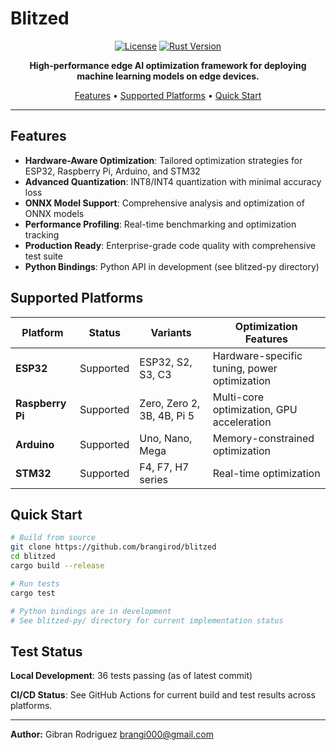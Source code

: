 # Blitzed

<div align="center">

[![License](https://img.shields.io/badge/license-MIT%2FApache--2.0-blue.svg)](https://github.com/brangirod/blitzed#license)
[![Rust Version](https://img.shields.io/badge/rust-1.70+-orange.svg)](https://forge.rust-lang.org/)

**High-performance edge AI optimization framework for deploying machine learning models on edge devices.**

[Features](#features) •
[Supported Platforms](#supported-platforms) •
[Quick Start](#quick-start)

</div>

---

## Features

- **Hardware-Aware Optimization**: Tailored optimization strategies for ESP32, Raspberry Pi, Arduino, and STM32
- **Advanced Quantization**: INT8/INT4 quantization with minimal accuracy loss
- **ONNX Model Support**: Comprehensive analysis and optimization of ONNX models
- **Performance Profiling**: Real-time benchmarking and optimization tracking
- **Production Ready**: Enterprise-grade code quality with comprehensive test suite
- **Python Bindings**: Python API in development (see blitzed-py directory)

## Supported Platforms

| Platform | Status | Variants | Optimization Features |
|----------|---------|----------|----------------------|
| **ESP32** | Supported | ESP32, S2, S3, C3 | Hardware-specific tuning, power optimization |
| **Raspberry Pi** | Supported | Zero, Zero 2, 3B, 4B, Pi 5 | Multi-core optimization, GPU acceleration |
| **Arduino** | Supported | Uno, Nano, Mega | Memory-constrained optimization |
| **STM32** | Supported | F4, F7, H7 series | Real-time optimization |

## Quick Start

```bash
# Build from source
git clone https://github.com/brangirod/blitzed
cd blitzed
cargo build --release

# Run tests
cargo test
```

```python
# Python bindings are in development
# See blitzed-py/ directory for current implementation status
```

## Test Status

**Local Development**: 36 tests passing (as of latest commit)

**CI/CD Status**: See GitHub Actions for current build and test results across platforms.

---

**Author:** Gibran Rodriguez <brangi000@gmail.com>